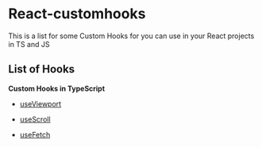 # React-customhooks
This is a list for some Custom Hooks for you can use in your React projects in TS and JS


## List of Hooks
**Custom Hooks in TypeScript**
- [useViewport](https://github.com/efrainhgmx/react-customhooks/tree/main/useViewport)

- [useScroll](https://github.com/efrainhgmx/react-customhooks/tree/main/useScroll)

- [useFetch](https://github.com/efrainhgmx/react-customhooks/tree/main/useFetch)
